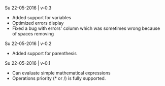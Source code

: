 Su 22-05-2016 | v-0.3
- Added support for variables
- Optimized errors display
- Fixed a bug with errors' column which was sometimes wrong because of spaces removing

Su 22-05-2016 | v-0.2
- Added support for parenthesis

Su 22-05-2016 | v-0.1
- Can evaluate simple mathematical expressions
- Operations priority (* or /) is fully supported.
